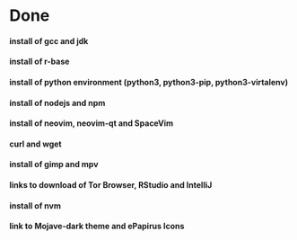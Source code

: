 # Done
#### install of gcc and jdk
#### install of r-base
#### install of python environment (python3, python3-pip, python3-virtalenv)
#### install of nodejs and npm
#### install of neovim, neovim-qt and SpaceVim
#### curl and wget
#### install of gimp and mpv
#### links to download of Tor Browser, RStudio and IntelliJ 
#### install of nvm
#### link to Mojave-dark theme and ePapirus Icons
